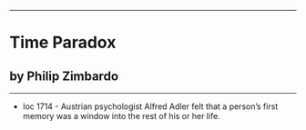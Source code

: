 
---
#  Time Paradox
## by Philip Zimbardo
---

 - loc 1714 - Austrian psychologist Alfred Adler felt that a person’s first memory was a window into the rest of his or her life.

